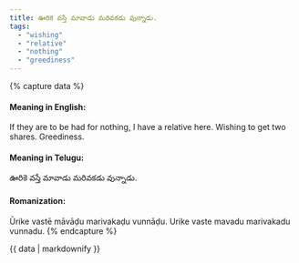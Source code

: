```yaml
---
title: ఊరికె వస్తే మావాడు మరివకడు వున్నాడు.
tags:
  - "wishing"
  - "relative"
  - "nothing"
  - "greediness"
---
```


{% capture data %}
#### Meaning in English:
If they are to be had for nothing, I have a relative here. Wishing to get two shares.
Greediness.

#### Meaning in Telugu:
ఊరికె వస్తే మావాడు మరివకడు వున్నాడు.

#### Romanization:
Ūrike vastē māvāḍu marivakaḍu vunnāḍu.
Urike vaste mavadu marivakadu vunnadu.
{% endcapture %}

{{ data | markdownify }}

